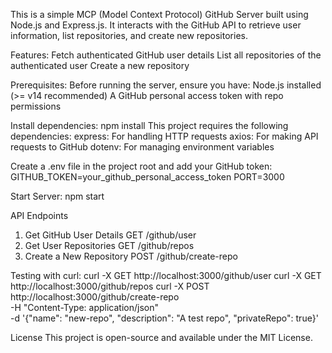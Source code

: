 This is a simple MCP (Model Context Protocol) GitHub Server built using Node.js and Express.js. It interacts with the GitHub API to retrieve user information, list repositories, and create new repositories.

Features:
Fetch authenticated GitHub user details
List all repositories of the authenticated user
Create a new repository

Prerequisites:
Before running the server, ensure you have:
Node.js installed (>= v14 recommended)
A GitHub personal access token with repo permissions

Install dependencies:
npm install
This project requires the following dependencies:
express: For handling HTTP requests
axios: For making API requests to GitHub
dotenv: For managing environment variables

Create a .env file in the project root and add your GitHub token:
GITHUB_TOKEN=your_github_personal_access_token
PORT=3000

Start Server:
npm start

API Endpoints
1. Get GitHub User Details
GET /github/user
2. Get User Repositories
GET /github/repos
3. Create a New Repository
POST /github/create-repo

Testing with curl:
curl -X GET http://localhost:3000/github/user
curl -X GET http://localhost:3000/github/repos
curl -X POST http://localhost:3000/github/create-repo \
-H "Content-Type: application/json" \
-d '{"name": "new-repo", "description": "A test repo", "privateRepo": true}'

License
This project is open-source and available under the MIT License.



